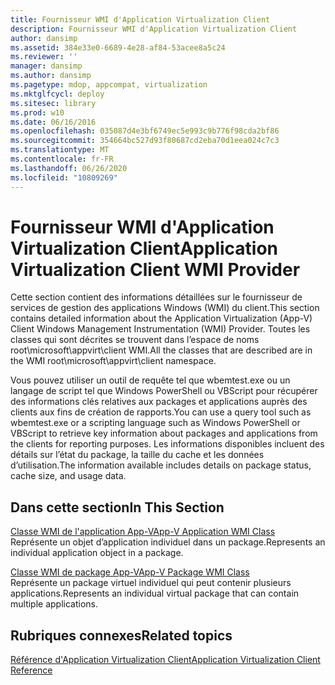 ```yaml
---
title: Fournisseur WMI d'Application Virtualization Client
description: Fournisseur WMI d'Application Virtualization Client
author: dansimp
ms.assetid: 384e33e0-6689-4e28-af84-53acee8a5c24
ms.reviewer: ''
manager: dansimp
ms.author: dansimp
ms.pagetype: mdop, appcompat, virtualization
ms.mktglfcycl: deploy
ms.sitesec: library
ms.prod: w10
ms.date: 06/16/2016
ms.openlocfilehash: 035087d4e3bf6749ec5e993c9b776f98cda2bf86
ms.sourcegitcommit: 354664bc527d93f80687cd2eba70d1eea024c7c3
ms.translationtype: MT
ms.contentlocale: fr-FR
ms.lasthandoff: 06/26/2020
ms.locfileid: "10809269"
---
```

# <span data-ttu-id="3261a-103">Fournisseur WMI d'Application Virtualization Client</span><span class="sxs-lookup"><span data-stu-id="3261a-103">Application Virtualization Client WMI Provider</span></span>


<span data-ttu-id="3261a-104">Cette section contient des informations détaillées sur le fournisseur de services de gestion des applications Windows (WMI) du client.</span><span class="sxs-lookup"><span data-stu-id="3261a-104">This section contains detailed information about the Application Virtualization (App-V) Client Windows Management Instrumentation (WMI) Provider.</span></span> <span data-ttu-id="3261a-105">Toutes les classes qui sont décrites se trouvent dans l’espace de noms root\\microsoft\\appvirt\\client WMI.</span><span class="sxs-lookup"><span data-stu-id="3261a-105">All the classes that are described are in the WMI root\\microsoft\\appvirt\\client namespace.</span></span>

<span data-ttu-id="3261a-106">Vous pouvez utiliser un outil de requête tel que wbemtest.exe ou un langage de script tel que Windows PowerShell ou VBScript pour récupérer des informations clés relatives aux packages et applications auprès des clients aux fins de création de rapports.</span><span class="sxs-lookup"><span data-stu-id="3261a-106">You can use a query tool such as wbemtest.exe or a scripting language such as Windows PowerShell or VBScript to retrieve key information about packages and applications from the clients for reporting purposes.</span></span> <span data-ttu-id="3261a-107">Les informations disponibles incluent des détails sur l’état du package, la taille du cache et les données d’utilisation.</span><span class="sxs-lookup"><span data-stu-id="3261a-107">The information available includes details on package status, cache size, and usage data.</span></span>

## <span data-ttu-id="3261a-108">Dans cette section</span><span class="sxs-lookup"><span data-stu-id="3261a-108">In This Section</span></span>


<a href="" id="app-v-application-wmi-class"></a>[<span data-ttu-id="3261a-109">Classe WMI de l'application App-V</span><span class="sxs-lookup"><span data-stu-id="3261a-109">App-V Application WMI Class</span></span>](app-v-application-wmi-class.md)  
<span data-ttu-id="3261a-110">Représente un objet d’application individuel dans un package.</span><span class="sxs-lookup"><span data-stu-id="3261a-110">Represents an individual application object in a package.</span></span>

<a href="" id="app-v-package-wmi-class"></a>[<span data-ttu-id="3261a-111">Classe WMI de package App-V</span><span class="sxs-lookup"><span data-stu-id="3261a-111">App-V Package WMI Class</span></span>](app-v-package-wmi-class.md)  
<span data-ttu-id="3261a-112">Représente un package virtuel individuel qui peut contenir plusieurs applications.</span><span class="sxs-lookup"><span data-stu-id="3261a-112">Represents an individual virtual package that can contain multiple applications.</span></span>

## <span data-ttu-id="3261a-113">Rubriques connexes</span><span class="sxs-lookup"><span data-stu-id="3261a-113">Related topics</span></span>


[<span data-ttu-id="3261a-114">Référence d'Application Virtualization Client</span><span class="sxs-lookup"><span data-stu-id="3261a-114">Application Virtualization Client Reference</span></span>](application-virtualization-client-reference.md)

 

 






